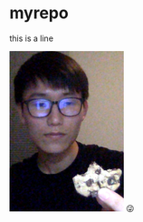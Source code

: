 # myrepo
this is a line

![TerriblePhoto](https://github.com/zczhu1995/myrepo/blob/master/WTH%3F.png?raw=true) 
:stuck_out_tongue_winking_eye: